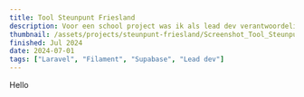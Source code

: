 ```yaml
---
title: Tool Steunpunt Friesland
description: Voor een school project was ik als lead dev verantwoordelijk voor het bouwen van deze web app. 
thumbnail: /assets/projects/steunpunt-friesland/Screenshot_Tool_SteunpuntFriesland.png
finished: Jul 2024
date: 2024-07-01
tags: ["Laravel", "Filament", "Supabase", "Lead dev"]
---
```

Hello